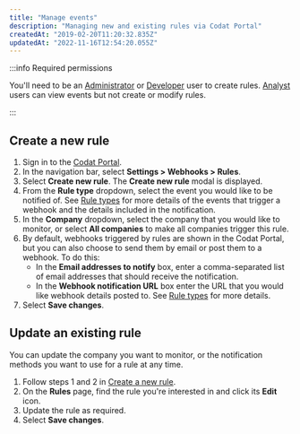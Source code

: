 ```yaml
---
title: "Manage events"
description: "Managing new and existing rules via Codat Portal"
createdAt: "2019-02-20T11:20:32.835Z"
updatedAt: "2022-11-16T12:54:20.055Z"
---
```


:::info Required permissions

You'll need to be an [Administrator](/configure/user-management/user-roles#administrator) or [Developer](/configure/user-management/user-roles#developer) user to create rules. [Analyst](/configure/user-management/user-roles#analyst) users can view events but not create or modify rules.

:::

## Create a new rule

1. Sign in to the [Codat Portal](https://app.codat.io).
2. In the navigation bar, select **Settings > Webhooks > Rules**.
3. Select **Create new rule**.
   The **Create new rule** modal is displayed.
4. From the **Rule type** dropdown, select the event you would like to be notified of. See [Rule types](/using-the-api/webhooks/core-rules-types) for more details of the events that trigger a webhook and the details included in the notification.
5. In the **Company** dropdown, select the company that you would like to monitor, or select **All companies** to make all companies trigger this rule.
6. By default, webhooks triggered by rules are shown in the Codat Portal, but you can also choose to send them by email or post them to a webhook. To do this:
    - In the **Email addresses to notify** box, enter a comma-separated list of email addresses that should receive the notification.
    - In the **Webhook notification URL** box enter the URL that you would like webhook details posted to. See [Rule types](/using-the-api/webhooks/core-rules-types) for more details.
7. Select **Save changes**.

## Update an existing rule

You can update the company you want to monitor, or the notification methods you want to use for a rule at any time.

1. Follow steps 1 and 2 in [Create a new rule](/using-the-api/webhooks/core-rules-create#create-a-new-rule).
2. On the **Rules** page, find the rule you're interested in and click its **Edit** icon.
3. Update the rule as required.
4. Select **Save changes**.
